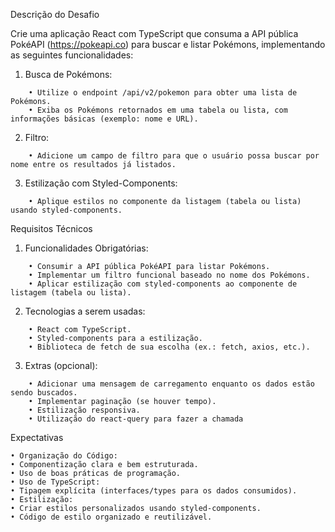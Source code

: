 Descrição do Desafio

Crie uma aplicação React com TypeScript que consuma a API pública PokéAPI (https://pokeapi.co) para buscar e listar Pokémons, implementando as seguintes funcionalidades:

1.  Busca de Pokémons:

```
    • Utilize o endpoint /api/v2/pokemon para obter uma lista de Pokémons.
    • Exiba os Pokémons retornados em uma tabela ou lista, com informações básicas (exemplo: nome e URL).
```

2.  Filtro:

```
    • Adicione um campo de filtro para que o usuário possa buscar por nome entre os resultados já listados.
```

3.  Estilização com Styled-Components:

```
    • Aplique estilos no componente da listagem (tabela ou lista) usando styled-components.
```

Requisitos Técnicos

1.  Funcionalidades Obrigatórias:

```
    • Consumir a API pública PokéAPI para listar Pokémons.
    • Implementar um filtro funcional baseado no nome dos Pokémons.
    • Aplicar estilização com styled-components ao componente de listagem (tabela ou lista).
```

2.  Tecnologias a serem usadas:

```
    • React com TypeScript.
    • Styled-components para a estilização.
    • Biblioteca de fetch de sua escolha (ex.: fetch, axios, etc.).
```

3.  Extras (opcional):

```
    • Adicionar uma mensagem de carregamento enquanto os dados estão sendo buscados.
    • Implementar paginação (se houver tempo).
    • Estilização responsiva.
    • Utilização do react-query para fazer a chamada
```

Expectativas

```
• Organização do Código:
• Componentização clara e bem estruturada.
• Uso de boas práticas de programação.
• Uso de TypeScript:
• Tipagem explícita (interfaces/types para os dados consumidos).
• Estilização:
• Criar estilos personalizados usando styled-components.
• Código de estilo organizado e reutilizável.
```
